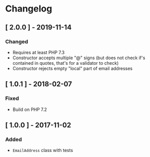 # Changelog

## [ 2.0.0 ] - 2019-11-14
### Changed
* Requires at least PHP 7.3
* Constructor accepts multiple "@" signs (but does not check if's contained in quotes, that's for a validator to check)
* Constructor rejects empty "local" part of email addresses


## [ 1.0.1 ] - 2018-02-07
### Fixed
* Build on PHP 7.2

## [ 1.0.0 ] - 2017-11-02
### Added
* `EmailAddress` class with tests
